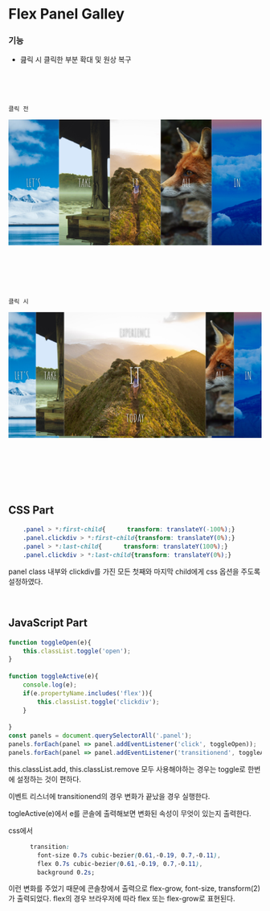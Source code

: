 # Flex Panel Galley 

### 기능 ###
* 큺릭 시 클릭한 부분 확대 및 원상 복구
</br>
</br>
</br>

`클릭 전`
</br>

![preview](./readmeimg.png)
</br>
</br>
</br>
</br>
</br>
</br>


`클릭 시`
</br>

![preview](./readmeimg2.png)



</br>
</br>
</br>
</br>
</br>


## CSS Part ##

```css
    .panel > *:first-child{      transform: translateY(-100%);}
    .panel.clickdiv > *:first-child{transform: translateY(0%);}
    .panel > *:last-child{      transform: translateY(100%);}
    .panel.clickdiv > *:last-child{transform: translateY(0%);}
```
panel class 내부와 clickdiv를 가진 모든 첫째와 마지막 child에게 css 옵션을 주도록 설정하였다.

</br>

## JavaScript Part ##

```javascript
function toggleOpen(e){ 
    this.classList.toggle('open');
}

function toggleActive(e){
    console.log(e);
    if(e.propertyName.includes('flex')){
        this.classList.toggle('clickdiv');
    }

}
const panels = document.querySelectorAll('.panel');
panels.forEach(panel => panel.addEventListener('click', toggleOpen));
panels.forEach(panel => panel.addEventListener('transitionend', toggleActive));

```

this.classList.add, this.classList.remove 모두 사용해야하는 경우는 toggle로 한번에 설정하는 것이 편하다.

이벤트 리스너에 transitionend의 경우 변화가 끝났을 경우 실행한다.

togleActive(e)에서 e를 콘솔에 출력해보면 변화된 속성이 무엇이 있는지 출력한다.

css에서
```css
      transition:
        font-size 0.7s cubic-bezier(0.61,-0.19, 0.7,-0.11),
        flex 0.7s cubic-bezier(0.61,-0.19, 0.7,-0.11),
        background 0.2s;
```
이런 변화를 주었기 때문에 
콘솔창에서 출력으로 flex-grow, font-size, transform(2)가 출력되었다. flex의 경우 브라우저에 따라 flex 또는 flex-grow로 표현된다.